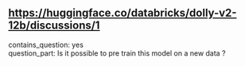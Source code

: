 ## https://huggingface.co/databricks/dolly-v2-12b/discussions/1

contains_question: yes  
question_part: Is it possible to pre train this model on a new data ?